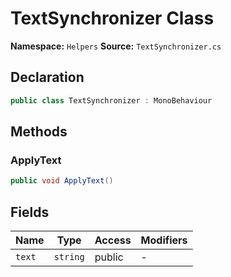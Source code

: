 # TextSynchronizer Class

**Namespace:** `Helpers`
**Source:** `TextSynchronizer.cs`

## Declaration

```csharp
public class TextSynchronizer : MonoBehaviour
```

## Methods

### ApplyText

```csharp
public void ApplyText()
```

## Fields

| Name | Type | Access | Modifiers |
|------|------|--------|-----------|
| `text` | `string` | public | - |

